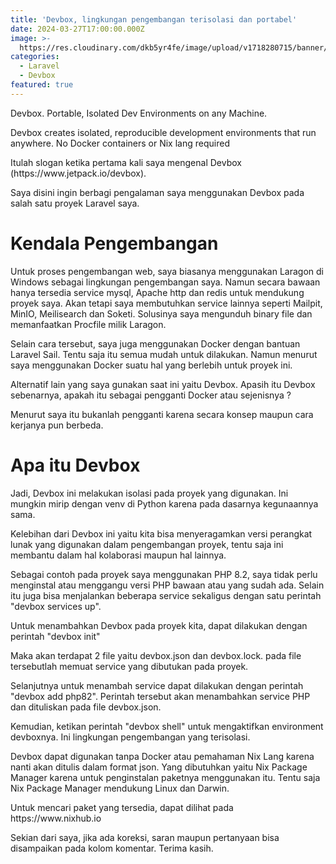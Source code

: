 ```yaml
---
title: 'Devbox, lingkungan pengembangan terisolasi dan portabel'
date: 2024-03-27T17:00:00.000Z
image: >-
  https://res.cloudinary.com/dkb5yr4fe/image/upload/v1718280715/banner/20_menxko.png
categories:
  - Laravel
  - Devbox
featured: true
---
```


Devbox. Portable, Isolated Dev Environments on any Machine. 

Devbox creates isolated, reproducible development environments that run anywhere. No Docker containers or Nix lang required

Itulah slogan ketika pertama kali saya mengenal Devbox (https\://www\.jetpack.io/devbox).

Saya disini ingin berbagi pengalaman saya menggunakan Devbox pada salah satu proyek Laravel saya. 

# Kendala Pengembangan

Untuk proses pengembangan web, saya biasanya menggunakan Laragon di Windows sebagai lingkungan pengembangan saya. Namun secara bawaan hanya tersedia service mysql, Apache http dan redis untuk mendukung proyek saya. Akan tetapi saya membutuhkan service lainnya seperti Mailpit, MinIO, Meilisearch dan Soketi. Solusinya saya mengunduh binary file dan memanfaatkan Procfile milik Laragon.

Selain cara tersebut, saya juga menggunakan Docker dengan bantuan Laravel Sail. Tentu saja itu semua mudah untuk dilakukan. Namun menurut saya menggunakan Docker suatu hal yang berlebih untuk proyek ini.

Alternatif lain yang saya gunakan saat ini yaitu Devbox. Apasih itu Devbox sebenarnya, apakah itu sebagai pengganti Docker atau sejenisnya ?

Menurut saya itu bukanlah pengganti karena secara konsep maupun cara kerjanya pun berbeda.

# Apa itu Devbox

Jadi, Devbox ini melakukan isolasi pada proyek yang digunakan. Ini mungkin mirip dengan venv di Python karena pada dasarnya kegunaannya sama.

Kelebihan dari Devbox ini yaitu kita bisa menyeragamkan versi perangkat lunak yang digunakan dalam pengembangan proyek, tentu saja ini membantu dalam hal kolaborasi maupun hal lainnya.

Sebagai contoh pada proyek saya menggunakan PHP 8.2, saya tidak perlu menginstal atau menggangu versi PHP bawaan atau yang sudah ada. Selain itu juga bisa menjalankan beberapa service sekaligus dengan satu perintah "devbox services up".

Untuk menambahkan Devbox pada proyek kita, dapat dilakukan dengan perintah "devbox init"

Maka akan terdapat 2 file yaitu devbox.json dan devbox.lock. pada file tersebutlah memuat service yang dibutukan pada proyek.

Selanjutnya untuk menambah service dapat dilakukan dengan perintah "devbox add php82". Perintah tersebut akan menambahkan service PHP dan dituliskan pada file devbox.json.

Kemudian, ketikan perintah "devbox shell" untuk mengaktifkan environment devboxnya. Ini lingkungan pengembangan yang terisolasi.

Devbox dapat digunakan tanpa Docker atau pemahaman Nix Lang karena nanti akan ditulis dalam format json. Yang dibutuhkan yaitu Nix Package Manager karena untuk penginstalan paketnya menggunakan itu. Tentu saja Nix Package Manager mendukung Linux dan Darwin.

Untuk mencari paket yang tersedia, dapat dilihat pada https\://www\.nixhub.io 

Sekian dari saya, jika ada koreksi, saran maupun pertanyaan bisa disampaikan pada kolom komentar. Terima kasih.

